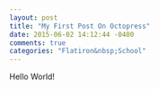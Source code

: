 ```yaml
---
layout: post
title: "My First Post On Octopress"
date: 2015-06-02 14:12:44 -0400
comments: true
categories: "Flatiron&nbsp;School"
---
```

Hello World!
